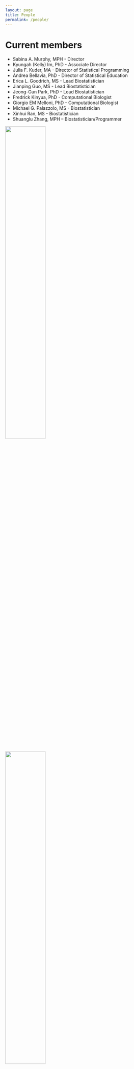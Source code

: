 ```yaml
---
layout: page
title: People
permalink: /people/
---
```


# Current members

- Sabina A. Murphy, MPH - Director 
- Kyungah (Kelly) Im, PhD - Associate Director
- Julia F. Kuder, MA - Director of Statistical Programming
- Andrea Bellavia, PhD -  Director of Statistical Education
- Erica L. Goodrich, MS - Lead Biostatistician
- Jianping Guo, MS - Lead Biostatistician
- Jeong-Gun Park, PhD - Lead Biostatistician
- Fredrick Kinyua, PhD - Computational Biologist
- Giorgio EM Melloni, PhD - Computational Biologist
- Michael G. Palazzolo, MS - Biostatistician
- Xinhui Ran, MS - Biostatistician
- Shuanglu Zhang, MPH – Biostatistician/Programmer

<img width="50%" heigth="50%" src="https://timibiostat.github.io/docs/timistats.png">
<img width="50%" heigth="50%" src="https://timibiostat.github.io/docs/dinner.jpg">

# Past members

- Minao Tang, MS - Lead Biostatistician
- Yared Gurmu, PhD - Lead Biostatistician
- Francesco Nordio, PhD - Lead Biostatistician
- Estella Kanevsky, MS - Lead Biostatistician
- Rose Hamershock, MS - Lead Biostatistician
- Ottavio Bianchi, MS - Intern
- Naveen Deenadayalu, MS - Programming Manager
- Marco Trevisan, MS - Intern 
- Ping He, MS - Lead Biostatistician
- Jing Zhou, MS - Lead Biostatistician

# Job openings and research opportunities
